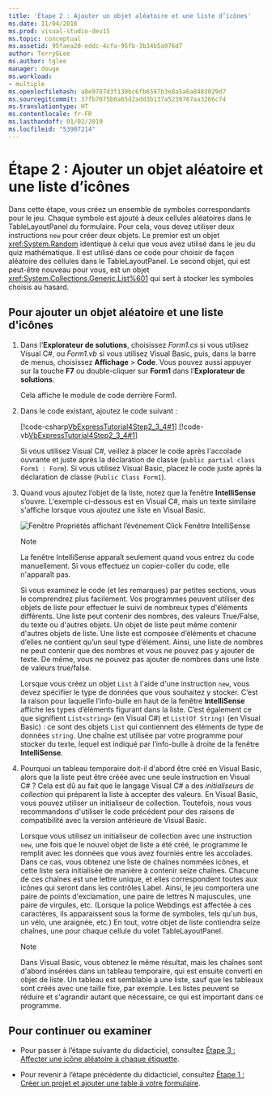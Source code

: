 ```yaml
---
title: 'Étape 2 : Ajouter un objet aléatoire et une liste d’icônes'
ms.date: 11/04/2016
ms.prod: visual-studio-dev15
ms.topic: conceptual
ms.assetid: 95faea28-eddc-4cfa-95fb-3b34b5a976d7
author: TerryGLee
ms.author: tglee
manager: douge
ms.workload:
- multiple
ms.openlocfilehash: a8e9787d3f130bc6fb6597b3e8a5a6a8483029d7
ms.sourcegitcommit: 37fb7075b0a65d2add3b137a5230767aa3266c74
ms.translationtype: HT
ms.contentlocale: fr-FR
ms.lasthandoff: 01/02/2019
ms.locfileid: "53907214"
---
```

# <a name="step-2-add-a-random-object-and-a-list-of-icons"></a>Étape 2 : Ajouter un objet aléatoire et une liste d’icônes
Dans cette étape, vous créez un ensemble de symboles correspondants pour le jeu. Chaque symbole est ajouté à deux cellules aléatoires dans le TableLayoutPanel du formulaire. Pour cela, vous devez utiliser deux instructions `new` pour créer deux objets. Le premier est un objet <xref:System.Random> identique à celui que vous avez utilisé dans le jeu du quiz mathématique. Il est utilisé dans ce code pour choisir de façon aléatoire des cellules dans le TableLayoutPanel. Le second objet, qui est peut-être nouveau pour vous, est un objet <xref:System.Collections.Generic.List%601> qui sert à stocker les symboles choisis au hasard.

## <a name="to-add-a-random-object-and-a-list-of-icons"></a>Pour ajouter un objet aléatoire et une liste d'icônes

1.  Dans l’**Explorateur de solutions**, choisissez *Form1.cs* si vous utilisez Visual C#, ou *Form1.vb* si vous utilisez Visual Basic, puis, dans la barre de menus, choisissez **Affichage** > **Code**. Vous pouvez aussi appuyer sur la touche **F7** ou double-cliquer sur **Form1** dans l’**Explorateur de solutions**.

     Cela affiche le module de code derrière Form1.

2.  Dans le code existant, ajoutez le code suivant :

     [!code-csharp[VbExpressTutorial4Step2_3_4#1](../ide/codesnippet/CSharp/step-2-add-a-random-object-and-a-list-of-icons_1.cs)]
     [!code-vb[VbExpressTutorial4Step2_3_4#1](../ide/codesnippet/VisualBasic/step-2-add-a-random-object-and-a-list-of-icons_1.vb)]

     Si vous utilisez Visual C#, veillez à placer le code après l'accolade ouvrante et juste après la déclaration de classe (`public partial class Form1 : Form`). Si vous utilisez Visual Basic, placez le code juste après la déclaration de classe (`Public Class Form1`).

3.  Quand vous ajoutez l’objet de la liste, notez que la fenêtre **IntelliSense** s’ouvre. L'exemple ci-dessous est en Visual C#, mais un texte similaire s'affiche lorsque vous ajoutez une liste en Visual Basic.

     ![Fenêtre Propriétés affichant l’événement Click](../ide/media/express_listintellisense.png) Fenêtre IntelliSense

    > [!NOTE]
    >  La fenêtre IntelliSense apparaît seulement quand vous entrez du code manuellement. Si vous effectuez un copier-coller du code, elle n'apparaît pas.

     Si vous examinez le code (et les remarques) par petites sections, vous le comprendrez plus facilement. Vos programmes peuvent utiliser des objets de liste pour effectuer le suivi de nombreux types d'éléments différents. Une liste peut contenir des nombres, des valeurs True/False, du texte ou d'autres objets. Un objet de liste peut même contenir d'autres objets de liste. Une liste est composée d’éléments et chacune d’elles ne contient qu’un seul type d’élément. Ainsi, une liste de nombres ne peut contenir que des nombres et vous ne pouvez pas y ajouter de texte. De même, vous ne pouvez pas ajouter de nombres dans une liste de valeurs true/false.

     Lorsque vous créez un objet `List` à l'aide d'une instruction `new`, vous devez spécifier le type de données que vous souhaitez y stocker. C’est la raison pour laquelle l’info-bulle en haut de la fenêtre **IntelliSense** affiche les types d’éléments figurant dans la liste. C’est également ce que signifient `List<string>` (en Visual C#) et `List(Of String)` (en Visual Basic) : ce sont des objets `List` qui contiennent des éléments de type de données `string`. Une chaîne est utilisée par votre programme pour stocker du texte, lequel est indiqué par l’info-bulle à droite de la fenêtre **IntelliSense**.

4.  Pourquoi un tableau temporaire doit-il d'abord être créé en Visual Basic, alors que la liste peut être créée avec une seule instruction en Visual C# ? Cela est dû au fait que le langage Visual C# a des *initialiseurs de collection* qui préparent la liste à accepter des valeurs. En Visual Basic, vous pouvez utiliser un initialiseur de collection. Toutefois, nous vous recommandons d'utiliser le code précédent pour des raisons de compatibilité avec la version antérieure de Visual Basic.

     Lorsque vous utilisez un initialiseur de collection avec une instruction `new`, une fois que le nouvel objet de liste a été créé, le programme le remplit avec les données que vous avez fournies entre les accolades. Dans ce cas, vous obtenez une liste de chaînes nommées icônes, et cette liste sera initialisée de manière à contenir seize chaînes. Chacune de ces chaînes est une lettre unique, et elles correspondent toutes aux icônes qui seront dans les contrôles Label. Ainsi, le jeu comportera une paire de points d'exclamation, une paire de lettres N majuscules, une paire de virgules, etc. (Lorsque la police Webdings est affectée à ces caractères, ils apparaissent sous la forme de symboles, tels qu'un bus, un vélo, une araignée, etc.) En tout, votre objet de liste contiendra seize chaînes, une pour chaque cellule du volet TableLayoutPanel.

    > [!NOTE]
    >  Dans Visual Basic, vous obtenez le même résultat, mais les chaînes sont d'abord insérées dans un tableau temporaire, qui est ensuite converti en objet de liste. Un tableau est semblable à une liste, sauf que les tableaux sont créés avec une taille fixe, par exemple. Les listes peuvent se réduire et s'agrandir autant que nécessaire, ce qui est important dans ce programme.

## <a name="to-continue-or-review"></a>Pour continuer ou examiner

-   Pour passer à l’étape suivante du didacticiel, consultez [Étape 3 : Affecter une icône aléatoire à chaque étiquette](../ide/step-3-assign-a-random-icon-to-each-label.md).

-   Pour revenir à l’étape précédente du didacticiel, consultez [Étape 1 : Créer un projet et ajouter une table à votre formulaire](../ide/step-1-create-a-project-and-add-a-table-to-your-form.md).
